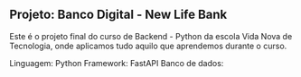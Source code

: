 ## Projeto: Banco Digital - New Life Bank

Este é o projeto final do curso de Backend - Python da escola Vida Nova de Tecnologia, onde aplicamos tudo aquilo que aprendemos durante o curso.

Linguagem: Python 
Framework: FastAPI
Banco de dados: 


